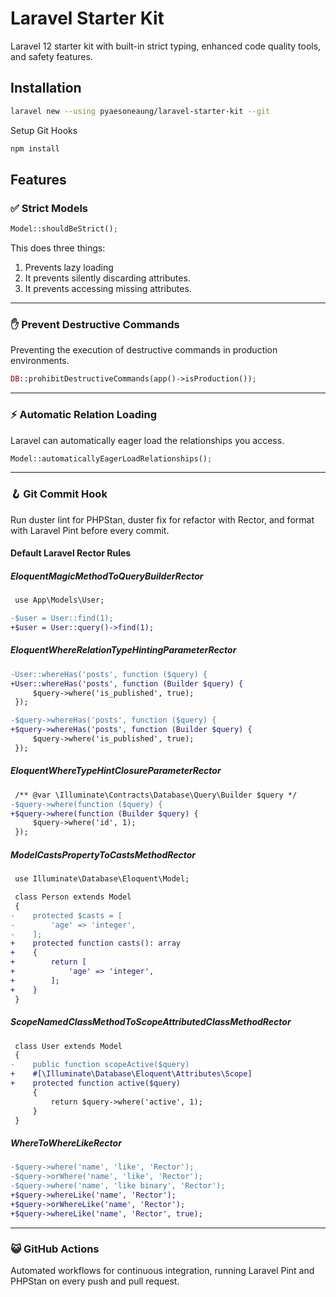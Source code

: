 # Laravel Starter Kit

Laravel 12 starter kit with built-in strict typing, enhanced code quality tools, and safety features.

## Installation

```bash
laravel new --using pyaesoneaung/laravel-starter-kit --git
```

Setup Git Hooks

```bash
npm install
```

## Features

### ✅ Strict Models

```php
Model::shouldBeStrict();
```
This does three things:
1. Prevents lazy loading
2. It prevents silently discarding attributes.
3. It prevents accessing missing attributes.

---

### ✋ Prevent Destructive Commands

Preventing the execution of destructive commands in production environments.

```php
DB::prohibitDestructiveCommands(app()->isProduction());
```
---

### ⚡️ Automatic Relation Loading

Laravel can automatically eager load the relationships you access.

```php
Model::automaticallyEagerLoadRelationships();
```
---

### 🪝 Git Commit Hook

Run duster lint for PHPStan, duster fix for refactor with Rector, and format with Laravel Pint before every commit.

#### Default Laravel Rector Rules

##### EloquentMagicMethodToQueryBuilderRector

```diff
 use App\Models\User;

-$user = User::find(1);
+$user = User::query()->find(1);
```

##### EloquentWhereRelationTypeHintingParameterRector

```diff
-User::whereHas('posts', function ($query) {
+User::whereHas('posts', function (Builder $query) {
     $query->where('is_published', true);
 });

-$query->whereHas('posts', function ($query) {
+$query->whereHas('posts', function (Builder $query) {
     $query->where('is_published', true);
 });
```

##### EloquentWhereTypeHintClosureParameterRector

```diff
 /** @var \Illuminate\Contracts\Database\Query\Builder $query */
-$query->where(function ($query) {
+$query->where(function (Builder $query) {
     $query->where('id', 1);
 });
```

##### ModelCastsPropertyToCastsMethodRector

```diff
 use Illuminate\Database\Eloquent\Model;

 class Person extends Model
 {
-    protected $casts = [
-        'age' => 'integer',
-    ];
+    protected function casts(): array
+    {
+        return [
+            'age' => 'integer',
+        ];
+    }
 }
```

##### ScopeNamedClassMethodToScopeAttributedClassMethodRector

```diff
 class User extends Model
 {
-    public function scopeActive($query)
+    #[\Illuminate\Database\Eloquent\Attributes\Scope]
+    protected function active($query)
     {
         return $query->where('active', 1);
     }
 }
```

##### WhereToWhereLikeRector

```diff
-$query->where('name', 'like', 'Rector');
-$query->orWhere('name', 'like', 'Rector');
-$query->where('name', 'like binary', 'Rector');
+$query->whereLike('name', 'Rector');
+$query->orWhereLike('name', 'Rector');
+$query->whereLike('name', 'Rector', true);
```

---

### 😺 GitHub Actions

Automated workflows for continuous integration, running Laravel Pint and PHPStan on every push and pull request.
